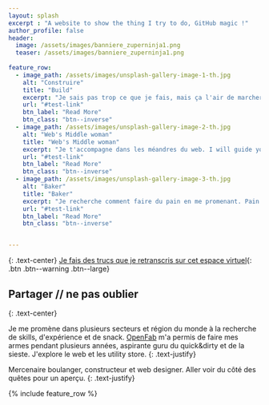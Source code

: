 ```yaml
---
layout: splash
excerpt : "A website to show the thing I try to do, GitHub magic !"
author_profile: false
header:
  image: /assets/images/banniere_zuperninja1.png
  teaser: /assets/images/banniere_zuperninja1.png
  
feature_row:
  - image_path: /assets/images/unsplash-gallery-image-1-th.jpg
    alt: "Construire"
    title: "Build"
    excerpt: "Je sais pas trop ce que je fais, mais ça l'air de marcher. I don't know what I'm doing, but it kind of works."
    url: "#test-link"
    btn_label: "Read More"
    btn_class: "btn--inverse"
  - image_path: /assets/images/unsplash-gallery-image-2-th.jpg
    alt: "Web's Middle woman"
    title: "Web's Middle woman"
    excerpt: "Je t'accompagne dans les méandres du web. I will guide you into the world wild web."
    url: "#test-link"
    btn_label: "Read More"
    btn_class: "btn--inverse"
  - image_path: /assets/images/unsplash-gallery-image-3-th.jpg
    alt: "Baker"
    title: "Baker"
    excerpt: "Je recherche comment faire du pain en me promenant. Pain sur commande @Chiang Mai. I research how to do bread everywhere. Bread on order @Chiang Mai."
    url: "#test-link"
    btn_label: "Read More"
    btn_class: "btn--inverse"


---
```



{: .text-center}
[Je fais des trucs que je retranscris sur cet espace virtuel](/blog/year-archive/){: .btn .btn--warning .btn--large}

## Partager // ne pas oublier 
{: .text-center}


Je me promène dans plusieurs secteurs et région du monde à la recherche de skills, d'expérience et de snack.
[OpenFab](http://openfab.be) m'a permis de faire mes armes pendant plusieurs années, aspirante guru du quick&dirty et de la sieste. J'explore le web et les utility store.
{: .text-justify}

Mercenaire boulanger, constructeur et web designer. Aller voir du côté des quêtes pour un aperçu.
{: .text-justify}

{% include feature_row %}


